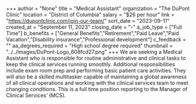 +++
author = "None"
title = "Medical Assistant"
organization = "The DuPont Clinic"
location = "District of Columbia"
salary = "$26 per hour"
link = "https://dupontclinic.com/join-our-team/"
sort_date = "2023-09-11"
created_at = "September 11, 2023"
closing_date = "-"
a_job_type = ["Full Time"]
b_benefits = ["General Benefits","Retirement","Paid Leave","Paid Vacation","Disability insurance","Professional development"]
c_feedback = ""
aa_degrees_required = "High school degree required"
thumbnail = "../../images/DuPont-Logo_608fcd27.png"
+++
We are seeking a Medical Assistant who is responsible for routine administrative and clinical tasks to keep the clinical services running smoothly. Additional responsibilities include exam room prep and performing basic patient care activities. They will also be a skilled multitasker capable of maintaining a global awareness of all clinical operations and working with the clinical services team to meet changing conditions. This is a full time position reporting to the Manager of Clinical Services’ (MCS). 